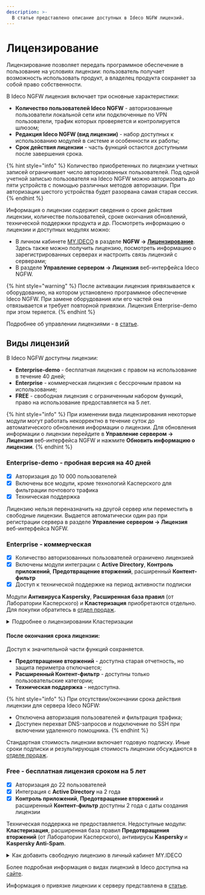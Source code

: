 ```yaml
---
description: >-
  В статье представлено описание доступных в Ideco NGFW лицензий.
---
```


# Лицензирование

Лицензирование позволяет передать программное обеспечение в пользование на условиях лицензии: пользователь получает возможность использовать продукт, а владелец продукта сохраняет за собой право собственности.

В Ideco NGFW лицензия включает три основные характеристики:

* **Количество пользователей Ideco NGFW** - авторизованные пользователи локальной сети или подключенные по VPN пользователи, трафик которых проверяется и контролируется шлюзом;
* **Редакция Ideco NGFW (вид лицензии)** - набор доступных к использованию модулей в системе и особенности их работы;
* **Срок действия лицензии** - часть функций остаются доступными после завершения срока.

{% hint style="info" %}
Количество приобретенных по лицензии учетных записей ограничивает число авторизованных пользователей. Под одной учетной записью пользователя на Ideco NGFW можно авторизовать до пяти устройств с помощью различных методов авторизации. При авторизации шестого устройства будет разорвана самая старая сессия.
{% endhint %}

Информация о лицензии содержит сведения о сроке действия лицензии, количестве пользователей, сроке окончания обновлений, технической поддержки продукта и др. Посмотреть информацию о лицензии и доступных модулях можно:

* В личном кабинете [MY.IDECO](/settings-my/README.md) в разделе **NGFW -> [Лицензирование](https://my.ideco.ru)**. Здесь также можно получить лицензию, посмотреть информацию о зарегистрированных серверах и настроить связь лицензий с серверами;
* В разделе **Управление сервером -> Лицензия** веб-интерфейса Ideco NGFW.

{% hint style="warning" %}
После активации лицензия привязывается к оборудованию, на котором установлено программное обеспечение Ideco NGFW. При замене оборудования или его частей она отвязывается и требует повторной привязки. Лицензия Enterprise-demo при этом теряется.
{% endhint %}


Подробнее об управлении лицензиями - в [статье](/settings/server-management/license-management.md).

## Виды лицензий

В Ideco NGFW доступны лицензии:
* **Enterprise-demo** - бесплатная лицензия с правом на использование в течение 40 дней;
* **Enterprise** - коммерческая лицензия с бессрочным правом на использование;
* **FREE** - свободная лицензия с ограниченным набором функций, право на использование предоставляется на 5 лет.

{% hint style="info" %}
При изменении вида лицензирования некоторые модули могут работать некорректно в течение суток до автоматического обновления информации о лицензии. Для обновления информации о лицензии перейдите в **Управление сервером -> Лицензия** веб-интерфейса NGFW и нажмите **Обновить информацию о лицензии**.
{% endhint %}

### Enterprise-demo - пробная версия на 40 дней

* [x] Авторизация до 10 000 пользователей
* [x] Включены все модули, кроме технологий Касперского для фильтрации почтового трафика
* [x] Техническая поддержка

Лицензию нельзя переназначить на другой сервер или переместить в свободные лицензии. Выдается автоматически один раз при регистрации сервера в разделе **Управление сервером -> Лицензия** веб-интерфейса NGFW.

### Enterprise - коммерческая

* [x] Количество авторизованных пользователей ограничено лицензией
* [x] Включены модули интеграции с **Active Directory**, **Контроль приложений**, **Предотвращение вторжений**, расширенный **Контент-фильтр**
* [x] Доступ к технической поддержке на период активности подписки 

Модули **Антивируса Kaspersky**, **Расширенная база правил** (от Лаборатории Касперского) и **Кластеризация** приобретаются отдельно. Для покупки обратитесь в [отдел продаж](https://ideco.ru/kontakty).

<details>
<summary>Подробнее о лицензировании Кластеризации</summary>

Начиная с 18-й версии, в системе лицензирования произошли изменения:

* Все Enterprise-лицензии с действующей подпиской на обновления получат включенный в лицензию кластер до первого июля 2029 года;
* Стоимость продления лицензий не изменится до первого июля 2025 года, после чего лицензия будет учитывать включенный модуль кластера. При этом сама лицензия на **Кластеризацию** станет бессрочной;
* При покупке новой лицензии на Ideco NGFW модуль **Кластеризация** необходимо заказывать дополнительно;
* После окончания срока действия лицензии на **Кластеризацию**, работа кластера не нарушается.
  
</details>

#### **После окончания срока лицензии:**

Доступ к значительной части функций сохраняется.

* **Предотвращение вторжений** - доступна старая отчетность, но защита периметра отключается;
* **Расширенный Контент-фильтр** - доступны только пользовательские категории;
* **Техническая поддержка** - недоступна.

{% hint style="info" %}
При отсутствии/окончании срока действия лицензии для сервера Ideco NGFW:
* Отключена авторизация пользователей и фильтрация трафика;
* Доступен перехват DNS-запросов и подключение по SSH при включении удаленного помощника.
{% endhint %}

Стандартная стоимость лицензии включает годовую подписку. Иные сроки подписки и результирующая стоимость лицензии обсуждаются в [отделе продаж](https://ideco.ru/kontakty).

### Free - бесплатная лицензия сроком на 5 лет

* [x] Авторизация до 22 пользователей
* [x] Интеграция с **Active Directory** на 2 года
* [x] **Контроль приложений**, **Предотвращение вторжений** и расширенный **Контент-фильтр** доступны 2 года с даты создания лицензии
  
Техническая поддержка не предоставляется. Недоступные модули: **Кластеризация**, расширенная база правил **Предотвращения вторжений** (от Лаборатории Касперского), антивирусы **Kaspersky** и **Kaspersky Anti-Spam**.

<details>
<summary>Как добавить свободную лицензию в личный кабинет MY.IDECO</summary>

Чтобы добавить лицензию FREE в личный кабинет, нажмите кнопку **Добавить бесплатную лицензию** в разделе **Лицензирование**. Добавленная лицензия отобразится в таблице **Свободные лицензии**.

</details>

Более подробная информация о видах лицензий в Ideco доступна на [сайте](https://ideco.ru/sravnenie-versiy).

Информация о привязке лицензии к серверу представлена в [статье](/settings/server-management/license-management.md).

